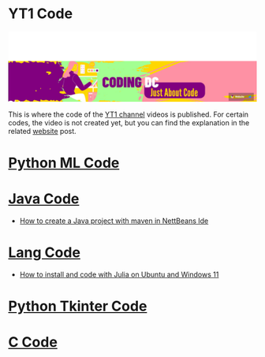 # YT1 Code
![](../images/YT1CA.png?raw=true)

This is where the code of the [YT1 channel](https://www.youtube.com/channel/UCyouN2On4khB5is1RcrR8Hw ) videos is published. For certain codes, the video is not created yet, but you can find the explanation in the related [website](https://www.aimosta.com) post.

# [Python ML Code](PYML/PYML.md)
# [Java Code](JAVAC/JAVAC.md)
- [How to create a Java project with maven in NettBeans Ide](JAVAC/JAVAINTRO.md) 
# [Lang Code](LANG/LANG.md)
- [How to install and code with Julia on Ubuntu and Windows 11](https://youtu.be/2XtzjlLwGuU)
# [Python Tkinter Code](PYTK/PYTK.md)
# [C Code](CCODE/CCODE.md)

